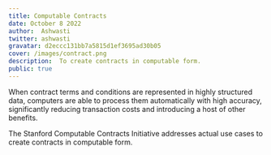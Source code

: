 ```yaml
---
title: Computable Contracts
date: October 8 2022
author:  Ashwasti 
twitter: ashwasti
gravatar: d2eccc131bb7a5815d1ef3695ad30b05
cover: /images/contract.png
description:  To create contracts in computable form.
public: true
---
```


When contract terms and conditions are represented in highly structured data, computers are able to process them automatically with high accuracy, significantly reducing transaction costs and introducing a host of other benefits.

The Stanford Computable Contracts Initiative addresses actual use cases to create contracts in computable form.